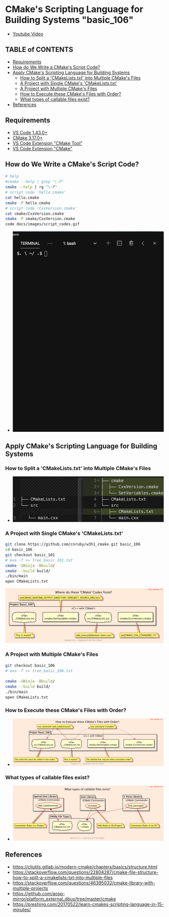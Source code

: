 <h1>CMake's Scripting Language for Building Systems "basic_106"</h1>



* [Youtube Video](https://youtu.be/AWWZy46ZrZc)



<h2>TABLE of CONTENTS</h2>

- [Requirements](#requirements)
- [How do We Write a CMake's Script Code?](#how-do-we-write-a-cmakes-script-code)
- [Apply CMake's Scripting Language for Building Systems](#apply-cmakes-scripting-language-for-building-systems)
  - [How to Split a 'CMakeLists.txt' into Multiple CMake's Files](#how-to-split-a-cmakeliststxt-into-multiple-cmakes-files)
  - [A Project with Single CMake's 'CMakeLists.txt'](#a-project-with-single-cmakes-cmakeliststxt)
  - [A Project with Multiple CMake's Files](#a-project-with-multiple-cmakes-files)
  - [How to Execute these CMake's Files with Order?](#how-to-execute-these-cmakes-files-with-order)
  - [What types of callable files exist?](#what-types-of-callable-files-exist)
- [References](#references)



## Requirements
- [VS Code 1.43.0+](https://code.visualstudio.com/)
- [CMake 3.17.0+](https://cmake.org/)
- [VS Code Extension "CMake Tool"](https://marketplace.visualstudio.com/items?itemName=ms-vscode.cmake-tools) 
- [VS Code Extension "CMake"](https://marketplace.visualstudio.com/items?itemName=twxs.cmake)



## How do We Write a CMake's Script Code?
```bash
# help
#cmake --help | grep "\-P"
cmake --help | rg "\-P"
# script code 'hello.cmake'
cat hello.cmake
cmake -P hello.cmake
# script code 'CxxVersion.cmake'
cat cmake/CxxVersion.cmake
cmake -P cmake/CxxVersion.cmake
code docs/images/script_codes.gif
```



- ![image](docs/images/script_codes.gif)



## Apply CMake's Scripting Language for Building Systems



### How to Split a 'CMakeLists.txt' into Multiple CMake's Files
- ![image](docs/images/split_codes.png)



### A Project with Single CMake's 'CMakeLists.txt'
```bash
git clone https://github.com/cnruby/w3h1_cmake.git basic_106
cd basic_106
git checkout basic_101
# exa -T >> tree_basic_101.txt
cmake -GNinja -Bbuild/
cmake --build build/
./bin/main
open CMakeLists.txt
```



![image](uml/where/where.png)



### A Project with Multiple CMake's Files
```bash
git checkout basic_106
# exa -T >> tree_basic_106.txt

cmake -GNinja -Bbuild/
cmake --build build/
./bin/main
open CMakeLists.txt
```



### How to Execute these CMake's Files with Order?
- ![image](uml/how/how.png)



### What types of callable files exist?
- ![image](uml/what/what.png)



## References
- https://cliutils.gitlab.io/modern-cmake/chapters/basics/structure.html
- https://stackoverflow.com/questions/22804287/cmake-file-structure-how-to-split-a-cmakelists-txt-into-multiple-files
- https://stackoverflow.com/questions/46395032/cmake-library-with-multiple-projects
- https://github.com/aosp-mirror/platform_external_dbus/tree/master/cmake
- https://preshing.com/20170522/learn-cmakes-scripting-language-in-15-minutes/
